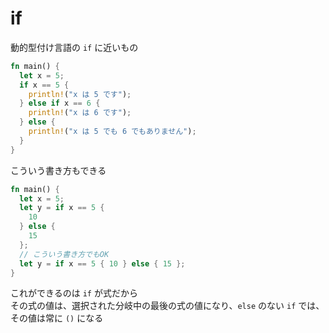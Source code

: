 # if

動的型付け言語の `if` に近いもの

```rust
fn main() {
  let x = 5;
  if x == 5 {
    println!("x は 5 です");
  } else if x == 6 {
    println!("x は 6 です");
  } else {
    println!("x は 5 でも 6 でもありません");
  }
}
```

こういう書き方もできる

```rust
fn main() {
  let x = 5;
  let y = if x == 5 {
    10
  } else {
    15
  };
  // こういう書き方でもOK
  let y = if x == 5 { 10 } else { 15 };
}
```

これができるのは `if` が式だから  
その式の値は、選択された分岐中の最後の式の値になり、`else` のない `if` では、その値は常に `()` になる

